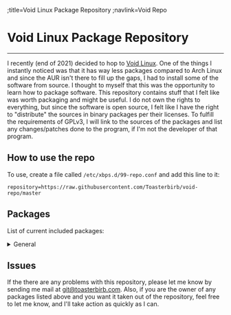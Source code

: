 ;title=Void Linux Package Repository
;navlink=Void Repo

# Void Linux Package Repository
---
I recently (end of 2021) decided to hop to [Void Linux](https://voidlinux.org/). One of the things I instantly noticed was that it has way less packages compared to Arch Linux and since the AUR isn't there to fill up the gaps, I had to install some of the software from source. I thought to myself that this was the opportunity to learn how to package software.
<break>
This repository contains stuff that I felt like was worth packaging and might be useful. I do not own the rights to everything, but since the software is open source, I felt like I have the right to "distribute" the sources in binary packages per their licenses. To fulfill the requirements of GPLv3, I will link to the sources of the packages and list any changes/patches done to the program, if I'm not the developer of that program.

## How to use the repo
To use, create a file called `/etc/xbps.d/99-repo.conf` and add this line to it:
```
repository=https://raw.githubusercontent.com/Toasterbirb/void-repo/master
```

## Packages
List of current included packages:
<details>
	<summary>General</summary>

- [dde](https://github.com/Toasterbirb/dde)
- [mononoki-ttf](https://github.com/madmalik/mononoki/tree/master)
- [Typon](https://github.com/ihsuy/Typon)
- [ytfzf](https://github.com/pystardust/ytfzf)
- [xnotify](https://github.com/phillbush/xnotify)
</details>

## Issues
If the there are any problems with this repository, please let me know by sending me mail at git@toasterbirb.com.
<break>
Also, if you are the owner of any packages listed above and you want it taken out of the repository, feel free to let me know, and I'll take action as quickly as I can.
